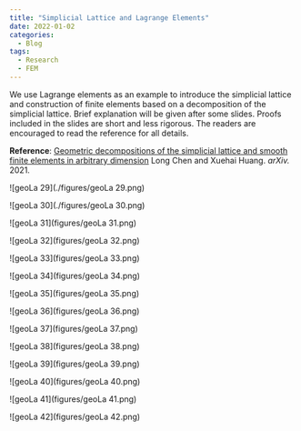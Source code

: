 ```yaml
---
title: "Simplicial Lattice and Lagrange Elements"
date: 2022-01-02
categories:
  - Blog
tags:
  - Research
  - FEM
---
```




We use Lagrange elements as an example to introduce the simplicial lattice and construction of finite elements based on a decomposition of the simplicial lattice. Brief explanation will be given after some slides. Proofs included in the slides are short and less rigorous. The readers are encouraged to read the reference for all details.

**Reference**: [Geometric decompositions of the simplicial lattice and smooth finite elements in arbitrary dimension](https://arxiv.org/abs/2111.10712) Long Chen and Xuehai Huang. *arXiv.* 2021.


![geoLa 29](./figures/geoLa 29.png)

![geoLa 30](./figures/geoLa 30.png)

![geoLa 31](figures/geoLa 31.png)

![geoLa 32](figures/geoLa 32.png)

![geoLa 33](figures/geoLa 33.png)

![geoLa 34](figures/geoLa 34.png)

![geoLa 35](figures/geoLa 35.png)

![geoLa 36](figures/geoLa 36.png)

![geoLa 37](figures/geoLa 37.png)

![geoLa 38](figures/geoLa 38.png)

![geoLa 39](figures/geoLa 39.png)

![geoLa 40](figures/geoLa 40.png)

![geoLa 41](figures/geoLa 41.png)

![geoLa 42](figures/geoLa 42.png)